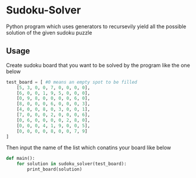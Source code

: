 # Sudoku-Solver
Python program which uses generators to recursevily yield all the possible solution of the given sudoku puzzle

## Usage
Create sudoku board that you want to be solved by the program like the one below
```python
test_board = [ #0 means an empty spot to be filled
    [5, 3, 0, 0, 7, 0, 0, 0, 0],
    [6, 0, 0, 1, 9, 5, 0, 0, 0],
    [0, 9, 8, 0, 0, 0, 0, 6, 0],
    [8, 0, 0, 0, 6, 0, 0, 0, 3],
    [4, 0, 0, 8, 0, 3, 0, 0, 1],
    [7, 0, 0, 0, 2, 0, 0, 0, 6],
    [0, 6, 0, 0, 0, 0, 2, 8, 0],
    [0, 0, 0, 4, 1, 9, 0, 0, 5],
    [0, 0, 0, 0, 8, 0, 0, 7, 9]
]
```
Then input the name of the list which conatins your board like below
```python
def main():
    for solution in sudoku_solver(test_board):
        print_board(solution)
```
